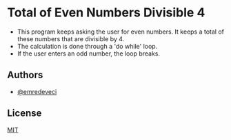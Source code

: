 # Total of Even Numbers Divisible 4

- This program keeps asking the user for even numbers. It keeps a total of these numbers that are divisible by 4.
- The calculation is done through a 'do while' loop. 
- If the user enters an odd number, the loop breaks.

## Authors

- [@emredeveci](https://github.com/emredeveci)


## License

[MIT](https://choosealicense.com/licenses/mit/)

